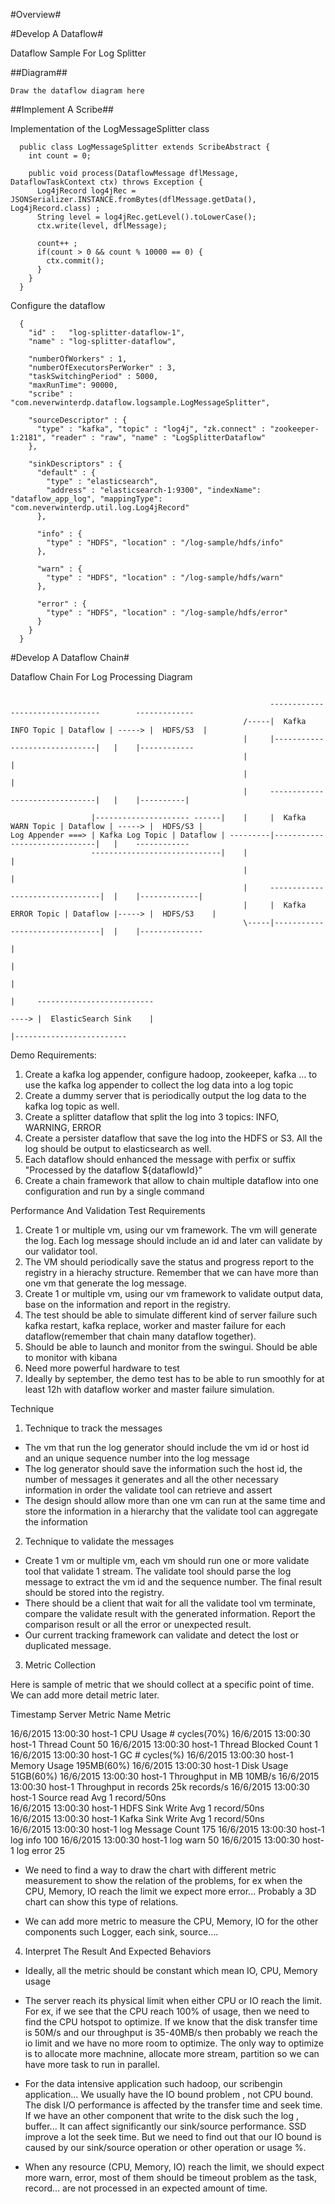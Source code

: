 #Overview#

#Develop A Dataflow#

Dataflow Sample For Log Splitter

##Diagram##
`````````
Draw the dataflow diagram here
`````````

##Implement A Scribe##

Implementation of the LogMessageSplitter class

`````````
  public class LogMessageSplitter extends ScribeAbstract {
    int count = 0;

    public void process(DataflowMessage dflMessage, DataflowTaskContext ctx) throws Exception {
      Log4jRecord log4jRec = JSONSerializer.INSTANCE.fromBytes(dflMessage.getData(), Log4jRecord.class) ;
      String level = log4jRec.getLevel().toLowerCase();
      ctx.write(level, dflMessage);

      count++ ;
      if(count > 0 && count % 10000 == 0) {
        ctx.commit();
      }
    }
  }

`````````

Configure the dataflow

`````````
  {
    "id" :   "log-splitter-dataflow-1",
    "name" : "log-splitter-dataflow",

    "numberOfWorkers" : 1,
    "numberOfExecutorsPerWorker" : 3,
    "taskSwitchingPeriod" : 5000,
    "maxRunTime": 90000,
    "scribe" : "com.neverwinterdp.dataflow.logsample.LogMessageSplitter",

    "sourceDescriptor" : {
      "type" : "kafka", "topic" : "log4j", "zk.connect" : "zookeeper-1:2181", "reader" : "raw", "name" : "LogSplitterDataflow"
    },

    "sinkDescriptors" : {
      "default" : {
        "type" : "elasticsearch", 
        "address" : "elasticsearch-1:9300", "indexName": "dataflow_app_log", "mappingType": "com.neverwinterdp.util.log.Log4jRecord"
      },

      "info" : {
        "type" : "HDFS", "location" : "/log-sample/hdfs/info"
      },

      "warn" : {
        "type" : "HDFS", "location" : "/log-sample/hdfs/warn"
      },

      "error" : {
        "type" : "HDFS", "location" : "/log-sample/hdfs/error"
      }
    }
  }

`````````

#Develop A Dataflow Chain#




Dataflow Chain For Log Processing Diagram


`````````

                                                          --------------------------------        -------------
                                                    /-----|  Kafka INFO Topic | Dataflow | -----> |  HDFS/S3  |
                                                    |     |------------------------------|   |    |------------
                                                    |                                        |
                                                    |                                        |
                                                    |     -------------------------------|   |    |----------|

                  |--------------------- ------|    |     |  Kafka WARN Topic | Dataflow | -----> |  HDFS/S3 |
Log Appender ===> | Kafka Log Topic | Dataflow | ---------|------------------------------|   |    ------------
                  -----------------------------|    |                                        |
                                                    |                                        |
                                                    |     --------------------------------|  |    |-------------|
                                                    |     |  Kafka ERROR Topic | Dataflow |-----> |  HDFS/S3    |
                                                    \-----|-------------------------------|  |    |--------------
                                                                                             |
                                                                                             |  
                                                                                             |
                                                                                             |     --------------------------
                                                                                             ----> |  ElasticSearch Sink    |
                                                                                                   |-------------------------
`````````

Demo Requirements:

1. Create a kafka log appender, configure hadoop, zookeeper, kafka ... to use the kafka log appender to collect the log data into a log topic
2. Create a dummy server that is periodically output the log data to the kafka log topic as well.
3. Create a splitter dataflow that split the log into 3 topics: INFO, WARNING, ERROR
4. Create a persister dataflow that save the log into the HDFS or S3. All the log should be output to elasticsearch as well.
5. Each dataflow should enhanced the message with perfix or suffix "Processed by the dataflow ${dataflowId}"
6. Create a chain framework that allow to chain multiple dataflow into one configuration and run by a single command


Performance And Validation Test Requirements

1. Create 1 or multiple vm, using our vm framework. The vm will generate the log. Each log message should include an id and later can validate by our validator tool.
2. The VM should periodically save the status and progress report to the registry in a hierachy structure. Remember that we can have more than one vm that 
generate the log message. 
3. Create 1 or multiple vm, using our vm framework to validate output data, base on the information and report in the registry.
4. The test should be able to simulate different kind of server failure such kafka restart, kafka replace, worker and master failure for each dataflow(remember 
that chain many dataflow together).
5. Should be able to launch and monitor from the swingui. Should be able to monitor with kibana
6. Need more powerful hardware to test
7. Ideally by september, the demo test has to be able to run smoothly for at least 12h with dataflow worker and master failure simulation.


Technique

1. Technique to track the messages
 - The vm that run the log generator should include the vm id or host id and an unique sequence number into the log message
 - The log generator should save the information such the host id, the number of messages it generates and all the other necessary information
   in order the validate tool can retrieve and assert
 - The design should allow more than one vm can run at the same time and store the information in a hierarchy that the validate tool can aggregate the information 

2. Technique to validate the messages
 - Create 1 vm or multiple vm, each vm should run one or more validate tool that validate 1 stream. The validate tool should parse the log message to extract the vm id and the sequence number. The final result should be stored into the registry.
 - There should be a client that wait for all the validate tool vm terminate, compare the validate result with the generated information. Report the comparison result or all the error or unexpected result.
 - Our current tracking framework can validate and detect the lost or duplicated message. 
 
3. Metric Collection

Here is sample of metric that we should collect at a specific point of time. We can add more detail metric later.

Timestamp                 Server         Metric Name                      Metric

16/6/2015 13:00:30        host-1         CPU Usage                         # cycles(70%)
16/6/2015 13:00:30        host-1           Thread Count                               50
16/6/2015 13:00:30        host-1           Thread Blocked Count                        1
16/6/2015 13:00:30        host-1           GC                                # cycles(%)
16/6/2015 13:00:30        host-1         Memory Usage                         195MB(60%)
16/6/2015 13:00:30        host-1         Disk Usage                            51GB(60%)
16/6/2015 13:00:30        host-1         Throughput in MB                         10MB/s
16/6/2015 13:00:30        host-1         Throughput in records             25k records/s
16/6/2015 13:00:30        host-1            Source read Avg                1 record/50ns           
16/6/2015 13:00:30        host-1            HDFS Sink Write Avg            1 record/50ns           
16/6/2015 13:00:30        host-1            Kafka Sink Write Avg           1 record/50ns           
16/6/2015 13:00:30        host-1         log Message Count                           175
16/6/2015 13:00:30        host-1           log info                                  100
16/6/2015 13:00:30        host-1           log warn                                   50
16/6/2015 13:00:30        host-1           log error                                  25


- We need to find a way to draw the chart with different metric measurement to show the relation of the problems, for ex when the CPU, Memory, IO reach the limit we expect more error... Probably a 3D chart can show this type of relations.

- We can add more metric to measure the CPU, Memory, IO for the other components such Logger, each sink, source....

4. Interpret The Result And Expected Behaviors

- Ideally, all the metric should be constant which mean IO, CPU, Memory usage

- The server reach its physical limit when either CPU or IO reach the limit. For ex, if we see that the CPU reach 100% of usage, then we need to find the CPU hotspot to optimize. If we know that the disk transfer time is 50M/s and our throughput is 35-40MB/s then probably we reach the io limit and we have no more room to optimize. The only way to optimize is to allocate more machnine, allocate more stream, partition so we can have more task to run in parallel. 

- For the data intensive application such hadoop, our scribengin application... We usually have the IO bound problem , not CPU bound. The disk I/O performance is affected by the transfer time and seek time. If we have an other component that write to the disk such the log , buffer... It can affect significantly our sink/source performance. SSD improve a lot the seek time. But we need to find out that our IO bound is caused by our sink/source operation or other operation or usage %.

- When any resource (CPU, Memory, IO) reach the limit, we should expect more warn, error, most of them should be timeout problem as the task, record... are not processed in an expected amount of time.


